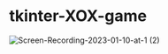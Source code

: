 # tkinter-XOX-game
![Screen-Recording-2023-01-10-at-1 (2)](https://user-images.githubusercontent.com/70808189/211588120-30ab0388-d554-43ce-8ede-58c38ee62b50.gif)
